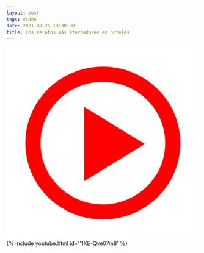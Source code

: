 ```yaml
---
layout: post
tags: video
date: 2021-08-26 13:38:00
title: Los relatos más aterradores en hoteles
---
```

![Play](/images/play.png)
{% include youtube.html id='"IXE-Qve07m8' %}
